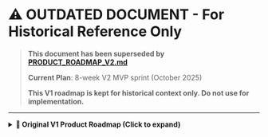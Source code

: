 # ⚠️ OUTDATED DOCUMENT - For Historical Reference Only

> **This document has been superseded by [PRODUCT_ROADMAP_V2.md](./PRODUCT_ROADMAP_V2.md)**
>
> **Current Plan**: 8-week V2 MVP sprint (October 2025)
>
> **This V1 roadmap is kept for historical context only. Do not use for implementation.**

---

<details>
<summary><strong>📜 Original V1 Product Roadmap (Click to expand)</strong></summary>

# Voice Legacy - Product Roadmap (V1 - Original Plan)

## Vision

Voice Legacy aims to become the leading platform for families to preserve precious memories from aging loved ones through AI-powered conversations and intelligent story extraction.

---

## MVP Scope (12 Weeks)

### Phase 1: Foundation (Weeks 1-4)
**Goal**: Establish core infrastructure and basic functionality

#### Week 1-2: Backend Core
- [x] Database schema design (Prisma)
- [x] Authentication system (JWT)
- [x] Project CRUD operations
- [ ] Member management endpoints
- [ ] Conversation management endpoints
- [ ] Story management endpoints
- [ ] Input validation and error handling
- [ ] API documentation
- [ ] Unit tests for core functionality

#### Week 3-4: Frontend Integration
- [ ] API client setup (Axios)
- [ ] Authentication flow (login, register, logout)
- [ ] Project management UI
- [ ] Replace mock data with API calls
- [ ] Error handling and loading states
- [ ] Form validation
- [ ] Toast notifications for user feedback

**Deliverable**: Users can register, login, and create/manage projects through the UI.

---

### Phase 2: Conversation Management (Weeks 5-6)
**Goal**: Enable scheduling and management of conversations

#### Features
- [ ] Schedule conversation form with date/time picker
- [ ] Conversation topic suggestions
- [ ] Audio file upload (S3 integration)
- [ ] Conversation list view with status
- [ ] Cancel/reschedule functionality
- [ ] Audio playback in UI
- [ ] Transcription status tracking

#### Technical Tasks
- [ ] AWS S3 setup for audio storage
- [ ] File upload endpoint with multipart/form-data
- [ ] Audio file validation and security
- [ ] Presigned URLs for secure file access
- [ ] Background job queue setup (Bull + Redis)

**Deliverable**: Users can schedule conversations and upload audio recordings.

---

### Phase 3: AI Story Extraction (Weeks 7-8)
**Goal**: Implement core AI features for story extraction

#### Features
- [ ] Whisper API integration for transcription
- [ ] GPT-4 integration for story extraction
- [ ] Story review/approval workflow
- [ ] Story editing capabilities
- [ ] Tag management and filtering
- [ ] Emotional moment detection
- [ ] Story export (PDF)

#### Technical Tasks
- [ ] OpenAI API client setup
- [ ] Transcription worker (async)
- [ ] Story extraction worker (async)
- [ ] Prompt engineering for story extraction
- [ ] PDF generation library (pdfkit or similar)
- [ ] Worker error handling and retry logic
- [ ] Processing status webhooks/polling

**Deliverable**: Uploaded conversations are automatically transcribed and stories are extracted for review.

---

### Phase 4: Collaboration Features (Weeks 9-10)
**Goal**: Enable family collaboration

#### Features
- [ ] Family member invitation system
- [ ] Email notifications (SendGrid)
- [ ] Invitation acceptance flow
- [ ] Role-based access control
- [ ] Activity feed/timeline
- [ ] Comments on stories
- [ ] Story sharing via email
- [ ] Project member management

#### Technical Tasks
- [ ] Email template design
- [ ] Invitation token generation and validation
- [ ] Permission middleware
- [ ] Notification system architecture
- [ ] Activity logging

**Deliverable**: Users can invite family members who can view and collaborate on stories.

---

### Phase 5: Polish & Launch (Weeks 11-12)
**Goal**: Prepare for beta launch

#### Features
- [ ] Onboarding flow
- [ ] User profile management
- [ ] Settings/preferences
- [ ] Help documentation
- [ ] Privacy policy & terms
- [ ] Contact/support form

#### Technical Tasks
- [ ] Performance optimization
  - [ ] Query optimization
  - [ ] Caching strategy (Redis)
  - [ ] Image optimization
  - [ ] Code splitting
- [ ] Security audit
  - [ ] Penetration testing
  - [ ] OWASP Top 10 review
  - [ ] Rate limiting
- [ ] Monitoring & logging
  - [ ] Sentry for error tracking
  - [ ] Analytics (PostHog or similar)
  - [ ] Uptime monitoring
- [ ] Deployment
  - [ ] Production environment setup
  - [ ] CI/CD pipeline (GitHub Actions)
  - [ ] Database backups
  - [ ] SSL certificates
- [ ] Testing
  - [ ] E2E tests (Playwright)
  - [ ] Load testing
  - [ ] Cross-browser testing

**Deliverable**: Production-ready application deployed and available for beta users.

---

## Post-MVP Features (Weeks 13+)

### Short-term (3-6 months)

#### Enhanced AI Features
- [ ] Voice cloning (ElevenLabs)
  - Recreate loved one's voice for AI conversations
- [ ] Photo memory extraction
  - AI analysis of family photos to prompt conversations
- [ ] Automatic question generation
  - AI suggests follow-up questions based on previous stories
- [ ] Timeline generation
  - Automatic chronological timeline of life events

#### User Experience
- [ ] Mobile app (React Native)
- [ ] Offline mode
- [ ] Advanced search and filtering
- [ ] Story collections/albums
- [ ] Custom memory book templates
- [ ] Print-on-demand integration
- [ ] Video conversations (Zoom/Twilio integration)

#### Collaboration
- [ ] Real-time collaborative editing
- [ ] Story comments and reactions
- [ ] Family tree visualization
- [ ] Memory prompts and reminders
- [ ] Scheduled recurring conversations

---

### Long-term (6-12 months)

#### Platform Expansion
- [ ] Multi-language support
- [ ] Professional transcription service tier
- [ ] Care facility partnerships
- [ ] Therapist/caregiver portal
- [ ] Memory care program integration

#### Business Features
- [ ] Subscription tiers
  - Free: 1 project, 5 conversations, basic features
  - Pro: Unlimited projects, advanced AI, priority support
  - Family: Multiple users, shared storage, premium features
- [ ] Gift subscriptions
- [ ] Enterprise plans for care facilities
- [ ] Affiliate program

#### Advanced AI
- [ ] Sentiment analysis
- [ ] Named entity recognition (people, places)
- [ ] Automatic photo matching
- [ ] Voice tone and emotion detection
- [ ] Predictive conversation topics
- [ ] Memory health insights

#### Integrations
- [ ] Google Photos integration
- [ ] iCloud Photos integration
- [ ] Ancestry.com connection
- [ ] Healthcare provider integrations
- [ ] Social media imports

---

## Success Metrics

### MVP Launch Metrics
- **User Acquisition**: 100 beta users in first month
- **Activation**: 70% complete onboarding and create first project
- **Engagement**: 50% schedule at least one conversation
- **Retention**: 40% return within 7 days
- **Quality**: 80% positive feedback on story extraction quality

### Growth Metrics (6 months)
- **Users**: 1,000 registered users
- **Projects**: 500 active legacy projects
- **Conversations**: 2,000 total conversations recorded
- **Stories**: 5,000 stories extracted
- **Revenue**: $5,000 MRR from paid subscriptions
- **NPS**: Net Promoter Score > 40

### Long-term Vision (12 months)
- **Users**: 10,000 registered users
- **Paying Customers**: 1,000 paid subscriptions
- **Revenue**: $50,000 MRR
- **Partnerships**: 10 care facility partnerships
- **Stories**: 100,000 stories preserved
- **NPS**: Net Promoter Score > 50

---

## Risk Mitigation

### Technical Risks
- **AI Quality**: Continuous prompt engineering and fine-tuning
- **Scalability**: Cloud-native architecture with auto-scaling
- **Data Security**: SOC 2 compliance, encryption at rest and in transit
- **API Costs**: OpenAI rate limiting, caching, and usage monitoring

### Market Risks
- **Competition**: Focus on user experience and family collaboration
- **Pricing**: Start with freemium model to build user base
- **Trust**: Transparent privacy policy, testimonials, case studies

### Operational Risks
- **Support Load**: Comprehensive documentation and FAQ
- **Content Moderation**: Automated and manual review processes
- **Compliance**: HIPAA compliance for healthcare partnerships

---

## Development Priorities

### Critical Path Items
1. ✅ Backend API foundation
2. ✅ Database schema
3. Frontend-backend integration
4. File upload and storage
5. AI transcription integration
6. AI story extraction
7. Basic collaboration features
8. Launch preparation

### Nice-to-Have for MVP
- Advanced search
- Export formats beyond PDF
- Mobile responsiveness (but not native app)
- Social features (beyond basic sharing)

---

## Team Structure (Recommended)

### MVP Phase (Minimum)
- 1x Full-stack Engineer (You)
- 1x Designer (contract/part-time)
- Beta testers (family and friends)

### Post-MVP
- 1x Full-stack Engineer
- 1x Frontend Engineer
- 1x Backend Engineer
- 1x Product Designer
- 1x Product Manager
- 1x Customer Success (part-time)

---

## Budget Considerations

### MVP Costs (Monthly)
- **Infrastructure**: $50-100
  - Vercel/Railway for hosting
  - PostgreSQL database
  - Redis cache
- **APIs**: $200-500
  - OpenAI API (Whisper + GPT-4)
  - SendGrid (email)
  - AWS S3 (storage)
- **Tools**: $50-100
  - Sentry
  - Analytics
  - Domain/SSL
- **Total**: ~$300-700/month

### Post-MVP Costs (Monthly)
- **Infrastructure**: $500-1000 (scaling)
- **APIs**: $1000-3000 (higher usage)
- **Team**: $20,000+ (depending on team size)
- **Marketing**: $2000-5000
- **Total**: ~$25,000-30,000/month

---

## Next Steps

1. ✅ Complete architecture and backend foundation
2. **Week 1-2**: Integrate frontend with backend APIs
3. **Week 3-4**: Implement conversation management
4. **Week 5-6**: AI integration (transcription + story extraction)
5. **Week 7-8**: Collaboration features
6. **Week 9-10**: Testing and polish
7. **Week 11-12**: Beta launch preparation

---

## Resources

- [Technical Architecture](./ARCHITECTURE.md)
- [Setup Guide](./SETUP_GUIDE.md)
- [API Documentation](./backend/README.md)

Last Updated: January 2025
</details>
